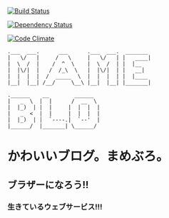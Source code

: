 [![Build Status](https://secure.travis-ci.org/kurotaky/mameblo.png)](http://travis-ci.org/kurotaky/mameblo)

[![Dependency Status](https://gemnasium.com/kurotaky/mameblo.png)](https://gemnasium.com/kurotaky/mameblo)

[![Code Climate](https://codeclimate.com/badge.png)](https://codeclimate.com/github/kurotaky/mameblo)


```
.___  ___.      ___      .___  ___.  _______ 
|   \/   |     /   \     |   \/   | |   ____|
|  \  /  |    /  ^  \    |  \  /  | |  |__   
|  |\/|  |   /  /_\  \   |  |\/|  | |   __|  
|  |  |  |  /  _____  \  |  |  |  | |  |____ 
|__|  |__| /__/     \__\ |__|  |__| |_______|
                                             
.______    __        ______ 
|   _  \  |  |      /  __  \ 
|  |_)  | |  |     |  |  |  |
|   _  <  |  |     |  |  |  |
|  |_)  | |  `----.|  `--'  | 
|______/  |_______| \______/ 
```

# かわいいブログ。まめぶろ。

## ブラザーになろう!!

### 生きているウェブサービス!!!